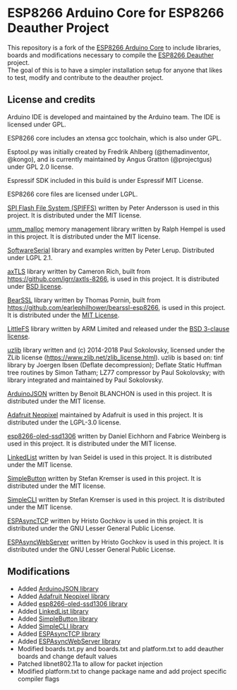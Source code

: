 # ESP8266 Arduino Core for ESP8266 Deauther Project

This repository is a fork of the [ESP8266 Arduino Core](https://github.com/esp8266/Arduino) to include libraries, boards and modifications necessary to compile the [ESP8266 Deauther](https://github.com/spacehuhntech/esp8266_deauther) project.  
The goal of this is to have a simpler installation setup for anyone that likes to test, modify and contribute to the deauther project.  

## License and credits

Arduino IDE is developed and maintained by the Arduino team. The IDE is licensed under GPL.

ESP8266 core includes an xtensa gcc toolchain, which is also under GPL.

Esptool.py was initially created by Fredrik Ahlberg (@themadinventor, @kongo), and is currently maintained by Angus Gratton (@projectgus) under GPL 2.0 license.

Espressif SDK included in this build is under Espressif MIT License.

ESP8266 core files are licensed under LGPL.

[SPI Flash File System (SPIFFS)](https://github.com/pellepl/spiffs) written by Peter Andersson is used in this project. It is distributed under the MIT license.

[umm_malloc](https://github.com/rhempel/umm_malloc) memory management library written by Ralph Hempel is used in this project. It is distributed under the MIT license.

[SoftwareSerial](https://github.com/plerup/espsoftwareserial) library and examples written by Peter Lerup. Distributed under LGPL 2.1.

[axTLS](http://axtls.sourceforge.net/) library written by Cameron Rich, built from https://github.com/igrr/axtls-8266, is used in this project. It is distributed under [BSD license](https://github.com/igrr/axtls-8266/blob/master/LICENSE).

[BearSSL](https://bearssl.org) library written by Thomas Pornin, built from https://github.com/earlephilhower/bearssl-esp8266, is used in this project.  It is distributed under the [MIT License](https://bearssl.org/#legal-details).

[LittleFS](https://github.com/ARMmbed/littlefs) library written by ARM Limited and released under the [BSD 3-clause license](https://github.com/ARMmbed/littlefs/blob/master/LICENSE.md).

[uzlib](https://github.com/pfalcon/uzlib) library written and (c) 2014-2018 Paul Sokolovsky, licensed under the ZLib license (https://www.zlib.net/zlib_license.html). uzlib is based on: tinf library by Joergen Ibsen (Deflate decompression); Deflate Static Huffman tree routines by Simon Tatham; LZ77 compressor by Paul Sokolovsky; with library integrated and maintained by Paul Sokolovsky.

[ArduinoJSON](https://github.com/bblanchon/ArduinoJson) written by Benoit BLANCHON is used in this project. It is distributed under the MIT license.  

[Adafruit Neopixel](https://github.com/adafruit/Adafruit_NeoPixel) maintained by Adafruit is used in this project. It is distributed under the LGPL-3.0 license.  

[esp8266-oled-ssd1306](https://github.com/ThingPulse/esp8266-oled-ssd1306) written by Daniel Eichhorn and Fabrice Weinberg is used in this project. It is distributed under the MIT license.  

[LinkedList](https://github.com/ivanseidel/LinkedList) written by Ivan Seidel is used in this project. It is distributed under the MIT license.  

[SimpleButton](https://github.com/spacehuhn/SimpleButton) written by Stefan Kremser is used in this project. It is distributed under the MIT license.  

[SimpleCLI](https://github.com/spacehuhn/SimpleCLI) written by Stefan Kremser is used in this project. It is distributed under the MIT license.  

[ESPAsyncTCP](https://github.com/me-no-dev/ESPAsyncTCP) written by Hristo Gochkov is used in this project. It is distributed under the GNU Lesser General Public License.  

[ESPAsyncWebServer](https://github.com/me-no-dev/ESPAsyncWebServer) written by Hristo Gochkov is used in this project. It is distributed under the GNU Lesser General Public License.  

## Modifications

* Added [ArduinoJSON library](https://github.com/bblanchon/ArduinoJson)
* Added [Adafruit Neopixel library](https://github.com/adafruit/Adafruit_NeoPixel)
* Added [esp8266-oled-ssd1306 library](https://github.com/ThingPulse/esp8266-oled-ssd1306)
* Added [LinkedList library](https://github.com/ivanseidel/LinkedList)
* Added [SimpleButton library](https://github.com/spacehuhn/SimpleButton)
* Added [SimpleCLI library](https://github.com/spacehuhn/SimpleCLI)
* Added [ESPAsyncTCP library](https://github.com/me-no-dev/ESPAsyncTCP)
* Added [ESPAsyncWebServer library](https://github.com/me-no-dev/ESPAsyncWebServer)
* Modified boards.txt.py and boards.txt and platform.txt to add deauther boards and change default values
* Patched libnet802.11a to allow for packet injection
* Modified platform.txt to change package name and add project specific compiler flags